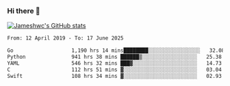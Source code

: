 ### Hi there 👋

[![Jameshwc's GitHub stats](https://github-readme-stats.vercel.app/api?username=jameshwc)](https://github.com/anuraghazra/github-readme-stats)

<!--START_SECTION:waka-->

```txt
From: 12 April 2019 - To: 17 June 2025

Go                   1,190 hrs 14 mins████████░░░░░░░░░░░░░░░░░   32.08 %
Python               941 hrs 38 mins ██████▒░░░░░░░░░░░░░░░░░░   25.38 %
YAML                 546 hrs 32 mins ███▓░░░░░░░░░░░░░░░░░░░░░   14.73 %
C                    112 hrs 51 mins ▓░░░░░░░░░░░░░░░░░░░░░░░░   03.04 %
Swift                108 hrs 34 mins ▓░░░░░░░░░░░░░░░░░░░░░░░░   02.93 %
```

<!--END_SECTION:waka-->